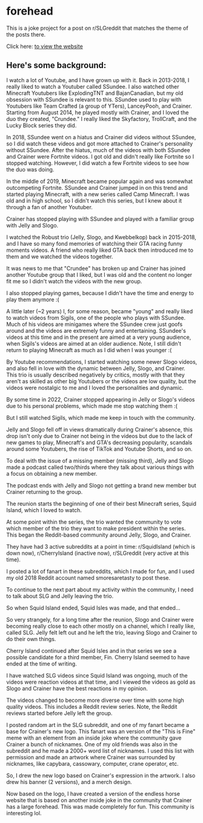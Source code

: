 # forehead

This is a joke project for a post on r/SLGreddit that matches the theme of the posts there.

Click here: [to view the website](https://incodi.github.io/SLGreddit-funny/)

## Here's some background:

I watch a lot of Youtube, and I have grown up with it. 
Back in 2013-2018, I really liked to watch a Youtuber called SSundee.
I also watched other Minecraft Youtubers like ExplodingTNT and BajanCanadian, but my old obsession with SSundee is relevant to this.
SSundee used to play with Youtubers like Team Crafted (a group of YTers), LanceyPooh, and Crainer.
Starting from August 2014, he played mostly with Crainer, and I loved the duo they created, "Crundee."
I really liked the Skyfactory, TrollCraft, and the Lucky Block series they did.

In 2018, SSundee went on a hiatus and Crainer did videos without SSundee, so I did watch these videos and got more attached to Crainer's personality without SSundee.
After the hiatus, much of the videos with both SSundee and Crainer were Fortnite videos.
I got old and didn't really like Fortnite so I stopped watching. 
However, I did watch a few Fortnite videos to see how the duo was doing. 

In the middle of 2019, Minecraft became popular again and was somewhat outcompeting Fortnite.
SSundee and Crainer jumped in on this trend and started playing Minecraft, with a new series called Camp Minecraft.
I was old and in high school, so I didn't watch this series, but I knew about it through a fan of another Youtuber.

Crainer has stopped playing with SSundee and played with a familiar group with Jelly and Slogo.

I watched the Robust trio (Jelly, Slogo, and Kwebbelkop) back in 2015-2018, and I have so many fond memories of watching their GTA racing funny moments videos. A friend who really liked GTA back then introduced me to them and we watched the videos together.

It was news to me that "Crundee" has broken up and Crainer has joined another Youtube group that I liked, but I was old and the content no longer fit me so I didn't watch the videos with the new group. 

I also stopped playing games, because I didn't have the time and energy to play them anymore :(

A little later (~2 years) I, for some reason, became "young" and really liked to watch videos from Sigils, one of the people who plays with SSundee. Much of his videos are minigames where the SSundee crew just goofs around and the videos are extremely funny and entertaining. SSundee's videos at this time and in the present are aimed at a very young audience, when Sigils's videos are aimed at an older audience. Note, I still didn't return to playing Minecraft as much as I did when I was younger :(

By Youtube recommendations, I started watching some newer Slogo videos, and also fell in love with the dynamic between Jelly, Slogo, and Crainer. This trio is usually described negatively by critics, mostly with that they aren't as skilled as other big Youtubers or the videos are low quality, but the videos were nostalgic to me and I loved the personalities and dynamic. 

By some time in 2022, Crainer stopped appearing in Jelly or Slogo's videos due to his personal problems, which made me stop watching them :(

But I still watched Sigils, which made me keep in touch with the community.

Jelly and Slogo fell off in views dramatically during Crainer's absence, this drop isn't only due to Crainer not being in the videos but due to the lack of new games to play, Minecraft's and GTA's decreasing popularity, scandals around some Youtubers, the rise of TikTok and Youtube Shorts, and so on. 

To deal with the issue of a missing member (missing third), Jelly and Slogo made a podcast called two/thirds where they talk about various things with a focus on obtaining a new member. 

The podcast ends with Jelly and Slogo not getting a brand new member but Crainer returning to the group.

The reunion starts the beginning of one of their best Minecraft series, Squid Island, which I loved to watch.

At some point within the series, the trio wanted the community to vote which member of the trio they want to make president within the series. This began the Reddit-based community around Jelly, Slogo, and Crainer.

They have had 3 active subreddits at a point in time: r/SquidIsland (which is down now), r/CherryIsland (inactive now), r/SLGreddit (very active at this time).

I posted a lot of fanart in these subreddits, which I made for fun, and I used my old 2018 Reddit account named smoresaretasty to post these.

To continue to the next part about my activity within the community, I need to talk about SLG and Jelly leaving the trio.

So when Squid Island ended, Squid Isles was made, and that ended...

So very strangely, for a long time after the reunion, Slogo and Crainer were becoming really close to each other mostly on a channel, which I really like, called SLG. Jelly felt left out and he left the trio, leaving Slogo and Crainer to do their own things. 

Cherry Island continued after Squid Isles and in that series we see a possible candidate for a third member, Fin.
Cherry Island seemed to have ended at the time of writing.

I have watched SLG videos since Squid Island was ongoing, much of the videos were reaction videos at that time, and I viewed the videos as gold as Slogo and Crainer have the best reactions in my opinion.

The videos changed to become more diverse over time with some high quality videos. This includes a Reddit review series. Note, the Reddit reviews started before Jelly left the group.

I posted random art in the SLG subreddit, and one of my fanart became a base for Crainer's new logo.
This fanart was an version of the "This is Fine" meme with an element from an inside joke where the community gave Crainer a bunch of nicknames. One of my old friends was also in the subreddit and he made a 2000+ word list of nicknames. I used this list with permission and made an artwork where Crainer was surrounded by nicknames, like capybara, cassowary, computer, crane operator, etc.

So, I drew the new logo based on Crainer's expression in the artwork. 
I also drew his banner (2 versions), and a merch design. 

Now based on the logo, I have created a version of the endless horse website that is based on another inside joke in the community that Crainer has a large forehead. This was made completely for fun. This community is interesting lol.

